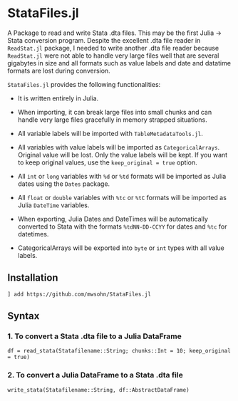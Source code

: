 # StataFiles.jl
A Package to read and write Stata .dta files.
This may be the first Julia -> Stata conversion program. 
Despite the excellent .dta file reader in `ReadStat.jl` package,
I needed to write another .dta file reader because `ReadStat.jl`
were not able to handle very large files well that are
several gigabytes in size and all formats such as value labels
and date and datatime formats are lost during conversion.

`StataFiles.jl` provides the following functionalities:
* It is written entirely in Julia.

* When importing, it can break large files into small chunks
and can handle very large files gracefully in memory strapped situations.
* All variable labels will be imported with `TableMetadataTools.jl`. 
* All variables with value labels will be imported as `CategoricalArrays`. 
Original value will be lost. Only the value labels will be kept.
If you want to keep original values, use the `keep_original = true` option.
* All `int` or `long` variables with `%d` or `%td` formats will be imported as Julia dates
using the `Dates` package.
* All `float` or `double` variables with `%tc` or `%tC` formats will be
imported as Julia `DateTime` variables.
* When exporting, Julia Dates and DateTimes will be automatically converted to Stata with the formats `%tdNN-DD-CCYY` for dates
and `%tc` for datetimes.
* CategoricalArrays will be exported into `byte` or `int` types
with all value labels.


## Installation

```
] add https://github.com/mwsohn/StataFiles.jl
```

## Syntax

### 1. To convert a Stata .dta file to a Julia DataFrame
```
df = read_stata(Statafilename::String; chunks::Int = 10; keep_original = true)
```

### 2. To convert a Julia DataFrame to a Stata .dta file
```
write_stata(Statafilename::String, df::AbstractDataFrame)
```


